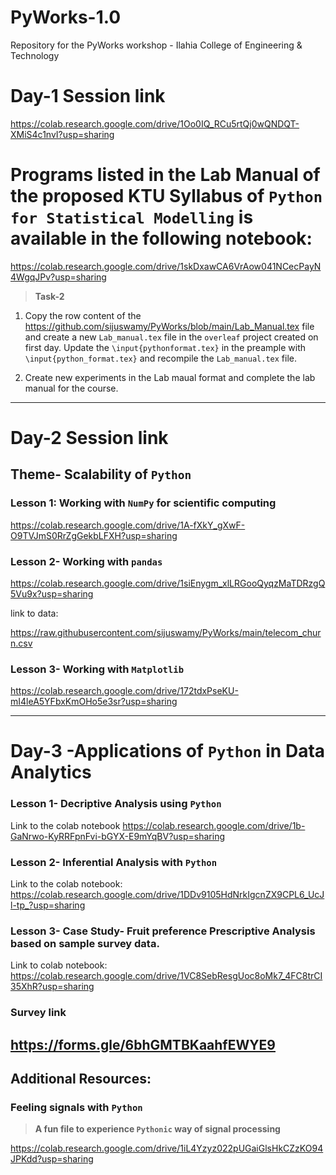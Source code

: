 # PyWorks-1.0
Repository for the PyWorks workshop - Ilahia College of Engineering &amp; Technology

# Day-1 Session link

https://colab.research.google.com/drive/1Oo0IQ_RCu5rtQj0wQNDQT-XMiS4c1nvI?usp=sharing

# Programs listed in the Lab Manual of the proposed KTU Syllabus of `Python for Statistical Modelling` is available in the following notebook:

<https://colab.research.google.com/drive/1skDxawCA6VrAow041NCecPayN4WgqJPv?usp=sharing>

>**Task-2**
1. Copy the row content of the <https://github.com/sijuswamy/PyWorks/blob/main/Lab_Manual.tex> file and create a new `Lab_manual.tex` file in the `overleaf` project created on first day. Update the `\input{pythonformat.tex}` in the preample with `\input{python_format.tex}` and recompile the `Lab_manual.tex` file.

2. Create new experiments in the Lab maual format and complete the lab manual for the course.
---
# Day-2 Session link

## Theme- Scalability of `Python`

### Lesson 1: Working with `NumPy` for scientific computing

https://colab.research.google.com/drive/1A-fXkY_gXwF-O9TVJmS0RrZgGekbLFXH?usp=sharing

### Lesson 2- Working with `pandas`

https://colab.research.google.com/drive/1siEnygm_xlLRGooQyqzMaTDRzgQ5Vu9x?usp=sharing

link to data:

https://raw.githubusercontent.com/sijuswamy/PyWorks/main/telecom_churn.csv

### Lesson 3- Working with `Matplotlib`
https://colab.research.google.com/drive/172tdxPseKU-mI4leA5YFbxKmOHo5e3sr?usp=sharing

---
# Day-3 -Applications of `Python` in Data Analytics 

### Lesson 1- Decriptive Analysis using `Python`
Link to the colab notebook
<https://colab.research.google.com/drive/1b-GaNrwo-KyRRFpnFvi-bGYX-E9mYqBV?usp=sharing>

### Lesson 2- Inferential Analysis with `Python`

Link to the colab notebook:
<https://colab.research.google.com/drive/1DDv9105HdNrkIgcnZX9CPL6_UcJl-tp_?usp=sharing>

### Lesson 3- Case Study- Fruit preference Prescriptive Analysis based on sample survey data.

Link to colab notebook:
<https://colab.research.google.com/drive/1VC8SebResgUoc8oMk7_4FC8trCI35XhR?usp=sharing>

### Survey link

<https://forms.gle/6bhGMTBKaahfEWYE9>
---

## Additional Resources:

### Feeling signals with `Python`

>**A fun file to experience `Pythonic` way of signal processing**

<https://colab.research.google.com/drive/1iL4Yzyz022pUGaiGlsHkCZzKO94JPKdd?usp=sharing>
